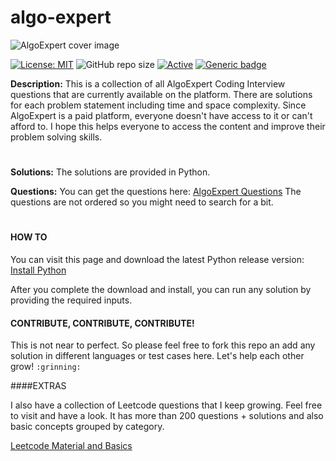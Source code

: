# algo-expert

![AlgoExpert cover image](https://github.com/das-jishu/algoexpert-data-structures-algorithms/blob/master/Images/algo-expert-cover.png?raw=true)

 [![License: MIT](https://img.shields.io/badge/License-MIT-yellow.svg)](https://opensource.org/licenses/MIT "MIT License")
 ![GitHub repo size](https://img.shields.io/github/repo-size/das-jishu/algoexpert-data-structures-algorithms)
 [![Active](http://img.shields.io/badge/Status-Active-green.svg)](https://github.com/das-jishu/algoexpert-data-structures-algorithms)
 [![Generic badge](https://img.shields.io/badge/lang-python-yellow.svg)](https://www.python.org/)
 
**Description:** This is a collection of all AlgoExpert Coding Interview questions that are currently available on the platform. There are solutions for each problem statement including time and space complexity. Since AlgoExpert is a paid platform, everyone doesn't have access to it or can't afford to. I hope this helps everyone to access the content and improve their problem solving skills.

#

**Solutions:**
The solutions are provided in Python.

**Questions:**
You can get the questions here: [AlgoExpert Questions](https://imgur.com/a/p9Phdft) 
The questions are not ordered so you might need to search for a bit. 
 
#

#### HOW TO 

You can visit this page and download the latest Python release version: [Install Python](https://www.python.org/downloads/)

After you complete the download and install, you can run any solution by providing the required inputs.

#### CONTRIBUTE, CONTRIBUTE, CONTRIBUTE!

This is not near to perfect. So please feel free to fork this repo an add any solution in different languages or test cases here. Let's help each other grow! `:grinning:` 

####EXTRAS

I also have a collection of Leetcode questions that I keep growing. Feel free to visit and have a look. It has more than 200 questions + solutions and also basic concepts grouped by category.

[Leetcode Material and Basics](https://github.com/das-jishu/python-stuff)
